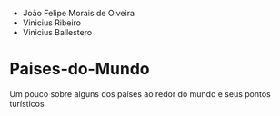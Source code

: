 - João Felipe Morais de Oiveira
- Vinicius Ribeiro
- Vinicius Ballestero

# Paises-do-Mundo
Um pouco sobre alguns dos países ao redor do mundo e seus pontos turísticos
